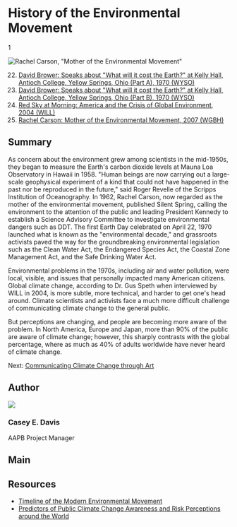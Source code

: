 # History of the Environmental Movement

1

![Rachel Carson, "Mother of the Environmental Movement"](https://s3.amazonaws.com/americanarchive.org/exhibits/ClimateChange_Section6_History.jpg "Rachel Carson, 'Mother of the Environmental Movement'")

22.	[David Brower: Speaks about "What will it cost the Earth?" at Kelly Hall, Antioch College, Yellow Springs, Ohio (Part A), 1970 (WYSO)](/catalog/cpb-aacip_27-9673ng8v)
23.	[David Brower: Speaks about "What will it cost the Earth?" at Kelly Hall, Antioch College, Yellow Springs, Ohio (Part B), 1970 (WYSO)](/catalog/cpb-aacip_27-59q2c26d)
24.	[Red Sky at Morning: America and the Crisis of Global Environment, 2004 (WILL)](/catalog/cpb-aacip_16-4j09w0978j)
25.	[Rachel Carson: Mother of the Environmental Movement, 2007 (WGBH)](/catalog/cpb-aacip_15-jq0sq8qr1w)

## Summary

As concern about the environment grew among scientists in the mid-1950s, they began to measure the Earth's carbon dioxide levels at Mauna Loa Observatory in Hawaii in 1958. "Human beings are now carrying out a large-scale geophysical experiment of a kind that could not have happened in the past nor be reproduced in the future," said Roger Revelle of the Scripps Institution of Oceanography. In 1962, Rachel Carson, now regarded as the mother of the environmental movement, published Silent Spring, calling the environment to the attention of the public and leading President Kennedy to establish a Science Advisory Committee to investigate environmental dangers such as DDT. The first Earth Day celebrated on April 22, 1970 launched what is known as the "environmental decade," and grassroots activists paved the way for the groundbreaking environmental legislation such as the Clean Water Act, the Endangered Species Act, the Coastal Zone Management Act, and the Safe Drinking Water Act. 

Environmental problems in the 1970s, including air and water pollution, were local, visible, and issues that personally impacted many American citizens. Global climate change, according to Dr. Gus Speth when interviewed by WILL in 2004, is more subtle, more technical, and harder to get one's head around. Climate scientists and activists face a much more difficult challenge of communicating climate change to the general public. 

But perceptions are changing, and people are becoming more aware of the problem. In North America, Europe and Japan, more than 90% of the public are aware of climate change; however, this sharply contrasts with the global percentage, where as much as 40% of adults worldwide have never heard of climate change. 

Next: [Communicating Climate Change through Art](communicating-art)

## Author

<img class="img-circle pull-left" src="https://s3.amazonaws.com/americanarchive.org/staff/Staff_Davis.jpg"/>

### Casey E. Davis
AAPB Project Manager

## Main

## Resources

- [Timeline of the Modern Environmental Movement](http://www.pbs.org/wgbh/americanexperience/features/timeline/earthdays/)
- [Predictors of Public Climate Change Awareness and Risk Perceptions around the World](http://www.nature.com/nclimate/journal/vaop/ncurrent/full/nclimate2728.html)






